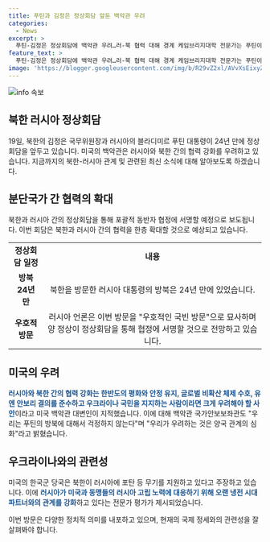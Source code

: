 ```yaml
---
title: 푸틴과 김정은 정상회담 앞둔 백악관 우려
categories:
  - News
excerpt: >
  푸틴-김정은 정상회담에 백악관 우려…러-북 협력 대해 경계 케임브리지대학 전문가는 푸틴이 러시아 고립에 대응하고 있는 상황에서 북한과의 관계를 강화 중이라고 평가. 미국은 북한이 러시아에 무기를 지원하고 있다고 주장하며, 나토 사무총장은 북한이 우크라이나를 침공한 러시아를 지원하고 있다고 비판. 미국은 양측의 만남을 주시하고 있다.
feature_text: >
  푸틴-김정은 정상회담에 백악관 우려…러-북 협력 대해 경계 케임브리지대학 전문가는 푸틴이 러시아 고립에 대응하고 있는 상황에서 북한과의 관계를 강화 중이라고 평가. 미국은 북한이 러시아에 무기를 지원하고 있다고 주장하며, 나토 사무총장은 북한이 우크라이나를 침공한 러시아를 지원하고 있다고 비판. 미국은 양측의 만남을 주시하고 있다.
image: 'https://blogger.googleusercontent.com/img/b/R29vZ2xl/AVvXsEixyZcFfHzMRdzZMjFBmAUKJYCLCGyLL1o632UiGVXcaFdKo_bkvkuCioo0uUKlGfBVcT3P84aROyZIXSBEx3Aw5nCQ3pTgDom1WDC4m8eifvWiAmWEEVb4x6G_l8C0QH225ldMjyaFvpxGEBGNO37VmDTDMHGhJPq73UglMfDca1-0aw/s1600/blogspot.png'
---
```


<p><img src="https://blogger.googleusercontent.com/img/b/R29vZ2xl/AVvXsEixyZcFfHzMRdzZMjFBmAUKJYCLCGyLL1o632UiGVXcaFdKo_bkvkuCioo0uUKlGfBVcT3P84aROyZIXSBEx3Aw5nCQ3pTgDom1WDC4m8eifvWiAmWEEVb4x6G_l8C0QH225ldMjyaFvpxGEBGNO37VmDTDMHGhJPq73UglMfDca1-0aw/s1600/blogspot.png" alt="info 속보" /></p>

<h2 data-ke-size="size26">북한 러시아 정상회담</h2>

<p data-ke-size="size16">19일, 북한의 김정은 국무위원장과 러시아의 블라디미르 푸틴 대통령이 24년 만에 정상회담을 앞두고 있습니다. 미국의 백악관은 러시아와 북한 간의 협력 강화를 우려하고 있습니다. 지금까지의 북한-러시아 관계 및 관련된 최신 소식에 대해 알아보도록 하겠습니다.</p>

<h2 data-ke-size="size24">분단국가 간 협력의 확대</h2>

<p data-ke-size="size16">북한과 러시아 간의 정상회담을 통해 포괄적 동반자 협정에 서명할 예정으로 보도됩니다. 이번 회담은 북한과 러시아 간의 협력을 한층 확대할 것으로 예상되고 있습니다.</p>

<table>
    <tr>
        <td style="text-align: center; height: 17px;"><b>정상회담 일정</b></td>
        <td style="text-align: center; height: 17px;"><b>내용</b></td>
    </tr>
    <tr>
        <td style="text-align: center; height: 17px;"><b>방북 24년 만</b></td>
        <td style="text-align: center; height: 17px;">북한을 방문한 러시아 대통령의 방북은 24년 만에 있었습니다.</td>
    </tr>
    <tr>
        <td style="text-align: center; height: 17px;"><b>우호적 방문</b></td>
        <td style="text-align: center; height: 17px;">러시아 언론은 이번 방문을 "우호적인 국빈 방문"으로 묘사하며 양 정상이 정상회담을 통해 협정에 서명할 것으로 전망하고 있습니다.</td>
    </tr>
</table>

<h2 data-ke-size="size24">미국의 우려</h2>

<p data-ke-size="size16"><b><span style="color: #1a5490;">러시아와 북한 간의 협력 강화는 한반도의 평화와 안정 유지, 글로벌 비확산 체제 수호, 유엔 안보리 결의를 준수하고 우크라이나 국민을 지지하는 사람이라면 크게 우려해야 할 사안</span></b>이라고 미국 백악관 대변인이 지적했습니다. 이에 대해 백악관 국가안보보좌관도 "우리는 푸틴의 방북에 대해서 걱정하지 않는다"며 "우리가 우려하는 것은 양국 관계의 심화"라고 밝혔습니다.</p>

<h2 data-ke-size="size24">우크라이나와의 관련성</h2>

<p data-ke-size="size16">미국의 한국군 당국은 북한이 러시아에 포탄 등 무기를 지원하고 있다고 주장하고 있습니다. 이에 <b><span style="color: #1a5490;">러시아가 미국과 동맹들의 러시아 고립 노력에 대응하기 위해 오랜 냉전 시대 파트너와의 관계를 강화</span></b>하고 있다는 전문가 평가가 제시되었습니다.</p>

<p data-ke-size="size16">이번 방문은 다양한 정치적 의미를 내포하고 있으며, 현재의 국제 정세와의 관련성을 잘 살펴봐야 합니다.</p>

